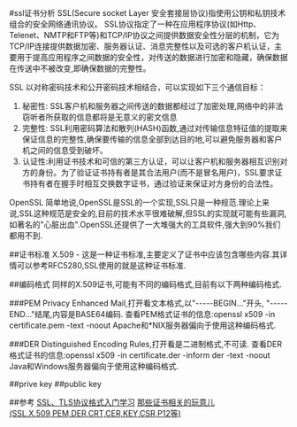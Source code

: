 #ssl证书分析
SSL(Secure socket Layer 安全套接层协议)指使用公钥和私钥技术组合的安全网络通讯协议。
SSL协议指定了一种在应用程序协议(如Http、Telenet、NMTP和FTP等)和TCP/IP协议之间提供数据安全性分层的机制，它为TCP/IP连接提供数据加密、服务器认证、消息完整性以及可选的客户机认证，主要用于提高应用程序之间数据的安全性，对传送的数据进行加密和隐藏，确保数据在传送中不被改变,即确保数据的完整性。

SSL 以对称密码技术和公开密码技术相结合，可以实现如下三个通信目标：
1. 秘密性: SSL客户机和服务器之间传送的数据都经过了加密处理,网络中的非法窃听者所获取的信息都将是无意义的密文信息	
2. 完整性: SSL利用密码算法和散列(HASH)函数,通过对传输信息特征值的提取来保证信息的完整性,确保要传输的信息全部到达目的地,可以避免服务器和客户机之间的信息受到破坏。
3. 认证性:利用证书技术和可信的第三方认证，可以让客户机和服务器相互识别对方的身份。为了验证证书持有者是其合法用户(而不是冒名用户)，SSL要求证书持有者在握手时相互交换数字证书，通过验证来保证对方身份的合法性。

OpenSSL  简单地说,OpenSSL是SSL的一个实现,SSL只是一种规范.理论上来说,SSL这种规范是安全的,目前的技术水平很难破解,但SSL的实现就可能有些漏洞,如著名的"心脏出血".OpenSSL还提供了一大堆强大的工具软件,强大到90%我们都用不到.

##证书标准
X.509 - 这是一种证书标准,主要定义了证书中应该包含哪些内容.其详情可以参考RFC5280,SSL使用的就是这种证书标准.

##编码格式
同样的X.509证书,可能有不同的编码格式,目前有以下两种编码格式.

###PEM 
Privacy Enhanced Mail,打开看文本格式,以"-----BEGIN..."开头, "-----END..."结尾,内容是BASE64编码.
查看PEM格式证书的信息:openssl x509 -in certificate.pem -text -noout
Apache和*NIX服务器偏向于使用这种编码格式.

###DER 
Distinguished Encoding Rules,打开看是二进制格式,不可读.
查看DER格式证书的信息:openssl x509 -in certificate.der -inform der -text -noout
Java和Windows服务器偏向于使用这种编码格式.



##prive key
##public key

##参考
[SSL、TLS协议格式入门学习](http://www.tuicool.com/articles/rQjEzy3)
[那些证书相关的玩意儿(SSL,X.509,PEM,DER,CRT,CER,KEY,CSR,P12等)](http://www.cnblogs.com/guogangj/p/4118605.html)